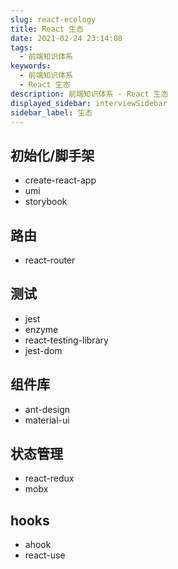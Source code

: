 ```yaml
---
slug: react-ecology
title: React 生态
date: 2021-02-24 23:14:08
tags:
  - 前端知识体系
keywords:
  - 前端知识体系
  - React 生态
description: 前端知识体系 - React 生态
displayed_sidebar: interviewSidebar
sidebar_label: 生态
---
```


## 初始化/脚手架

- create-react-app
- umi
- storybook

## 路由

- react-router

## 测试

- jest
- enzyme
- react-testing-library
- jest-dom

## 组件库

- ant-design
- material-ui

## 状态管理

- react-redux
- mobx

## hooks

- ahook
- react-use
